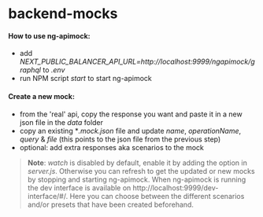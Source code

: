 # backend-mocks

#### How to use ng-apimock:

- add _NEXT_PUBLIC_BALANCER_API_URL=http://localhost:9999/ngapimock/graphql_ to _.env_
- run NPM script _start_ to start ng-apimock

#### Create a new mock:

- from the 'real' api, copy the response you want and paste it in a new json file in the _data_
  folder
- copy an existing \*_.mock.json_ file and update _name_, _operationName_, _query_ & _file_ (this
  points to the json file from the previous step)
- optional: add extra responses aka scenarios to the mock

> **Note**: _watch_ is disabled by default, enable it by adding the option in _server.js_. Otherwise
> you can refresh to get the updated or new mocks by stopping and starting ng-apimock.
When ng-apimock is running the dev interface is available on http://localhost:9999/dev-interface/#/.
Here you can choose between the different scenarios and/or presets that have been created
beforehand.